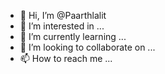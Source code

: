 - 👋 Hi, I’m @Paarthlalit
- 👀 I’m interested in ...
- 🌱 I’m currently learning ...
- 💞️ I’m looking to collaborate on ...
- 📫 How to reach me ...

<!---
Paarthlalit/Paarthlalit is a ✨ special ✨ repository because its `README.md` (this file) appears on your GitHub profile.
You can click the Preview link to take a look at your changes.
--->
